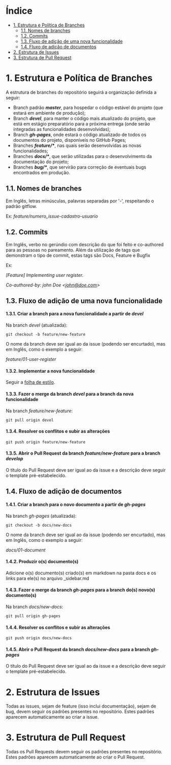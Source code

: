 # Índice

* [1. Estrutura e Política de Branches](#_1-Estrutura-e-Política-de-branches)
    * [1.1. Nomes de branches](#_11-Nomes-de-branches)
    * [1.2. Commits](#_12-Commits)
    * [1.3. Fluxo de adição de uma nova funcionalidade](#_13-Fluxo-de-adição-de-uma-nova-funcionalidade)
    * [1.4. Fluxo de adição de documentos](#_14-Fluxo-de-adição-de-documentos)
* [2. Estrutura de Issues](#_2-Estrutura-de-issues)
* [3. Estrutura de Pull Request](#_3-Estrutura-de-pull-request)
    

# 1. Estrutura e Política de Branches

A estrutura de branches do repositório seguirá a organização definida a seguir:

* Branch padrão **_master_**, para hospedar o código estável do projeto (que estará em ambiente de produção);
* Branch **_devel_**, para manter o código mais atualizado do projeto, que está em estágio preparatório para a próxima entrega (onde serão integradas as funcionalidades desenvolvidas);
* Branch **_gh-pages_**, onde estará o código atualizado de todos os documentos do projeto, disponíveis no GitHub Pages;
* Branches **_feature/*_**, nas quais serão desenvolvidas as novas funcionalidades;
* Branches **_docs/*_**, que serão utilizadas para o desenvolvimento da documentação do projeto;
* Branches **_bug/*_**, que servirão para correção de eventuais bugs encontrados em produção.

## 1.1. Nomes de branches

Em Inglês, letras minúsculas, palavras separadas por '-', respeitando o padrão gitflow. 

Ex: _feature/numero_issue-cadastro-usuario_


## 1.2. Commits

Em Inglês, verbo no gerúndio com descrição do que foi feito e co-authored para as pessoas no pareamento. Além da utilização de tags que demonstram o tipo de commit, estas tags são Docs, Feature e Bugfix

Ex:

_[Feature] Implementing user register._

_Co-authored-by: john Doe <john@doe.com\>_


## 1.3. Fluxo de adição de uma nova funcionalidade

#### 1.3.1. Criar a branch para a nova funcionalidade a partir de _devel_

Na branch _devel_ (atualizada):

`git checkout -b feature/new-feature`

O nome da branch deve ser igual ao da issue (podendo ser encurtado), mas em Inglês, como o exemplo a seguir:

_feature/01-user-register_

#### 1.3.2. Implementar a nova funcionalidade

Seguir a [folha de estilo]().

#### 1.3.3. Fazer o merge da branch _devel_ para a branch da nova funcionalidade

Na branch _feature/new-feature_:

`git pull origin devel`

#### 1.3.4. Resolver os conflitos e subir as alterações

`git push origin feature/new-feature`

#### 1.3.5. Abrir o Pull Request da branch _feature/new-feature_ para a branch _develop_

O título do Pull Request deve ser igual ao da issue e a descrição deve seguir o template pré-estabelecido.


## 1.4. Fluxo de adição de documentos

#### 1.4.1. Criar a branch para o novo documento a partir de _gh-pages_

Na branch _gh-pages_ (atualizada):

`git checkout -b docs/new-docs`

O nome da branch deve ser igual ao da issue (podendo ser encurtado), mas em Inglês, como o exemplo a seguir:

_docs/01-document_

#### 1.4.2. Produzir o(s) documento(s)

Adicione o(s) documento(s) criado(s) em markdown na pasta docs e os links para ele(s) no arquivo _sidebar.md

#### 1.4.3. Fazer o merge da branch _gh-pages_ para a branch do(s) novo(s) documento(s)

Na branch _docs/new-docs_:

`git pull origin gh-pages`

#### 1.4.4. Resolver os conflitos e subir as alterações

`git push origin docs/new-docs`

#### 1.4.5. Abrir o Pull Request da branch _docs/new-docs_ para a branch _gh-pages_

O título do Pull Request deve ser igual ao da issue e a descrição deve seguir o template pré-estabelecido.

# 2. Estrutura de Issues

Todas as issues, sejam de feature (isso inclui documentação), sejam de bug, devem seguir os padrões presentes no repositório. Estes padrões aparecem automaticamente ao criar a issue.

# 3. Estrutura de Pull Request

Todas os Pull Requests devem seguir os padrões presentes no repositório. Estes padrões aparecem automaticamente ao criar o Pull Request.